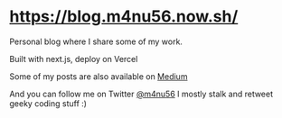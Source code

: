 # https://blog.m4nu56.now.sh/

Personal blog where I share some of my work.

Built with next.js, deploy on Vercel

Some of my posts are also available on [Medium](https://medium.com/@mnu)

And you can follow me on Twitter [@m4nu56](https://twitter.com/m4nu56) I mostly stalk and retweet geeky coding stuff :)